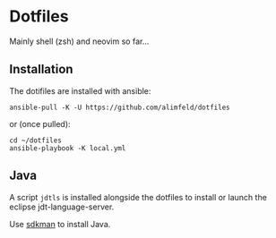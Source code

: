 # Dotfiles

Mainly shell (zsh) and neovim so far...

## Installation

The dotifiles are installed with ansible:

```shell
ansible-pull -K -U https://github.com/alimfeld/dotfiles
```

or (once pulled):

```shell
cd ~/dotfiles
ansible-playbook -K local.yml
```

## Java

A script `jdtls` is installed alongside the dotfiles to install or launch the
eclipse jdt-language-server.

Use [sdkman](https://sdkman.io) to install Java.
